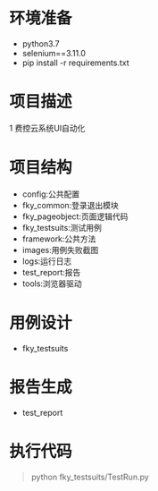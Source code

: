 # 环境准备

- python3.7
- selenium==3.11.0
- pip install -r requirements.txt

# 项目描述

1 费控云系统UI自动化

# 项目结构
- config:公共配置
- fky_common:登录退出模块
- fky_pageobject:页面逻辑代码
- fky_testsuits:测试用例
- framework:公共方法
- images:用例失败截图
- logs:运行日志
- test_report:报告
- tools:浏览器驱动

# 用例设计
- fky_testsuits

# 报告生成

- test_report

# 执行代码

> python fky_testsuits/TestRun.py